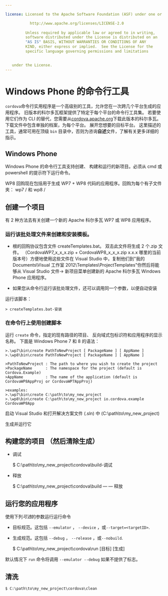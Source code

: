 ```yaml
---

license: Licensed to the Apache Software Foundation (ASF) under one or more contributor license agreements. See the NOTICE file distributed with this work for additional information regarding copyright ownership. The ASF licenses this file to you under the Apache License, Version 2.0 (the "License"); you may not use this file except in compliance with the License. You may obtain a copy of the License at

           http://www.apache.org/licenses/LICENSE-2.0
    
         Unless required by applicable law or agreed to in writing,
         software distributed under the License is distributed on an
         "AS IS" BASIS, WITHOUT WARRANTIES OR CONDITIONS OF ANY
         KIND, either express or implied.  See the License for the
         specific language governing permissions and limitations
    

   under the License.
---
```


# Windows Phone 的命令行工具

`cordova`命令行实用程序是一个高级别的工具，允许您在一次跨几个平台生成的应用程序。 旧版本的科尔多瓦框架提供了特定于每个平台的命令行工具集。 若要使用它们作为 CLI 的替代，您需要从[cordova.apache.org][1]下载此版本的科尔多瓦。 下载文件中包含单独的档案，为每个平台。 展开您想要的目标平台。 这里描述的工具，通常可用在顶级 `bin` 目录中，否则为咨询**自述**文件，了解有关更多详细的指示。

 [1]: http://cordova.apache.org

## Windows Phone

Windows Phone 的命令行工具支持创建、 构建和运行的新项目。必须从 cmd 或 powershell 的提示符下运行命令。

WP8 回购现在包括用于生成 WP7 + WP8 代码的应用程序。回购为每个有子文件夹： wp7 / 和 wp8 /

## 创建一个项目

有 2 种方法去有关创建一个新的 Apache 科尔多瓦 WP7 或 WP8 应用程序。

### 运行该批处理文件来创建和安装模板。

*   根的回购协议包含文件 createTemplates.bat。 双击此文件将生成 2 个.zip 文件。 （CordovaWP7\_x\_x\_x.zip + CordovaWP8\_x\_x\_x.zip x.x.x 哪里的当前版本号）方便地使用这些文件在 Visual Studio 中，复制他们到"我的 Documents\Visual 工作室 2012\Templates\ProjectTemplates\"你然后将能够从 Visual Studio 文件-> 新项目菜单创建新的 Apache 科尔多瓦 Windows Phone 应用程序。

*   如果您从命令行运行该批处理文件，还可以调用同一个参数，以便自动安装

运行该脚本：

    > createTemplates.bat-安装
    

### 在命令行上使用创建脚本

运行 `create` 命令，指定的现有路径的项目、 反向域式包标识符和应用程序的显示名称。 下面是 Windows Phone 7 和 8 的语法：

    >.\wp7\bin\create PathToNewProject [ PackageName ] [ AppName ]
    >.\wp8\bin\create PathToNewProject [ PackageName ] [ AppName ]
    
    >PathToNewProject : The path to where you wish to create the project
    >PackageName      : The namespace for the project (default is Cordova.Example)
    >AppName          : The name of the application (default is CordovaWP8AppProj or CordovaWP7AppProj)
    
    >examples:
    >.\wp7\bin\create C:\path\to\my_new_project
    >.\wp8\bin\create C:\path\to\my_new_project io.cordova.example CordovaWP8App
    

启动 Visual Studio 和打开解决方案文件 (.sln) 中 (C:\path\to\my\_new\_project)

生成并运行它

## 构建您的项目 （然后清除生成）

*   调试
    
    $ C:\path\to\my\_new\_project\cordova\build-调试

*   释放
    
    $ C:\path\to\my\_new\_project\cordova\build — — 释放

## 运行您的应用程序

使用下列*可选*的参数运行运行命令

*   目标规范。这包括 `--emulator` ， `--device` ，或`--target=<targetID>`.

*   生成规范。这包括 `--debug` ， `--release` ，或`--nobuild`.
    
    $ C:\path\to\my\_new\_project\cordova\run \[目标\] \[生成\]

默认情况下 `run` 命令将调用 `--emulator --debug` 如果不提供了标志。

## 清洗

    $ C:\path\to\my_new_project\cordova\clean